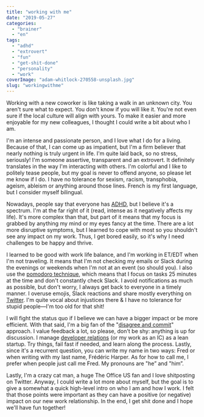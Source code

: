 ```yaml
---
title: "working with me"
date: "2019-05-27"
categories: 
  - "brainer"
  - "en"
tags: 
  - "adhd"
  - "extrovert"
  - "fun"
  - "get-shit-done"
  - "personality"
  - "work"
coverImage: "adam-whitlock-270558-unsplash.jpg"
slug: "workingwithme"
---
```


Working with a new coworker is like taking a walk in an unknown city. You aren't sure what to expect. You don't know if you will like it. You're not even sure if the local culture will align with yours. To make it easier and more enjoyable for my new colleagues, I thought I could write a bit about who I am.

I'm an intense and passionate person, and I love what I do for a living. Because of that, I can come up as impatient, but I'm a firm believer that nearly nothing is truly urgent in life. I'm quite laid back, so no stress, seriously! I'm someone assertive, transparent and an extrovert. It definitely translates in the way I'm interacting with others. I'm colorful and I like to politely tease people, but my goal is never to offend anyone, so please let me know if I do. I have no tolerance for sexism, racism, transphobia, ageism, ableism or anything around those lines. French is my first language, but I consider myself bilingual.

Nowadays, people say that everyone has [ADHD](https://en.wikipedia.org/wiki/Attention_deficit_hyperactivity_disorder), but I believe it's a spectrum. I'm at the far right of it (read, intense as it negatively affects my life). It's more complex than that, but part of it means that my focus is grabbed by anything my mind or my eyes fancy at the time. There are a lot more disruptive symptoms, but I learned to cope with most so you shouldn't see any impact on my work. Thus, I get bored easily, so it's why I need challenges to be happy and thrive.

I learned to be good with work life balance, and I'm working in ET/EDT when I'm not traveling. It means that I'm not checking my emails or Slack during the evenings or weekends when I'm not at an event (so should you). I also use the [pomodoro technique](https://francescocirillo.com/pages/pomodoro-technique), which means that I focus on tasks 25 minutes at the time and don't constantly check Slack. I avoid notifications as much as possible, but don't worry, I always get back to everyone in a timely manner. I overuse emojis, Slack reactions and share mostly everything on [Twitter](https://twitter.com/fharper). I'm quite vocal about injustices there & I have no tolerance for stupid people—I'm too old for that shit!

I will fight the status quo if I believe we can have a bigger impact or be more efficient. With that said, I'm a big fan of the "[disagree and commit](https://en.wikipedia.org/wiki/Disagree_and_commit)" approach. I value feedback a lot, so please, don't be shy: anything is up for discussion. I manage [developer relations](https://fred.dev/isdevrelforme/) (or my work as an IC) as a lean startup. Try things, fail fast if needed, and learn along the process. Lastly, since it's a recurrent question, you can write my name in two ways: Fred or when writing with my last name, Frédéric Harper. As for how to call me, I prefer when people just call me Fred. My pronouns are "he” and "him”.

Lastly, I'm a crazy cat man, a huge The Office US fan and I love shitposting on Twitter. Anyway, I could write a lot more about myself, but the goal is to give a somewhat a quick high-level intro on who I am and how I work. I felt that those points were important as they can have a positive (or negative) impact on our new work relationship. In the end, I get shit done and I hope we'll have fun together!
